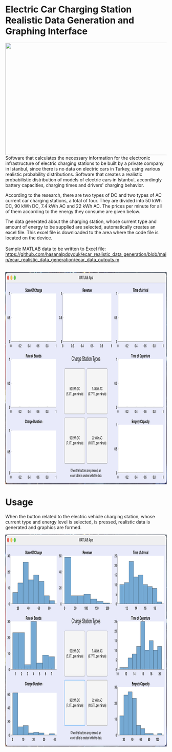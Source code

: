 # Electric Car Charging Station Realistic Data Generation and Graphing Interface

<img src="https://d1gymyavdvyjgt.cloudfront.net/drive/images/uploads/headers/ws_cropper/1_0x0_790x528_0x520_electric-car-charge-cost.png" width="570" height="350" align="left" >

Software that calculates the necessary information for the electronic infrastructure of electric charging stations to be built by a private company in Istanbul, since there is no data on electric cars in Turkey, using various realistic probability distributions. Software that creates a realistic probabilistic distribution of models of electric cars in Istanbul, accordingly battery capacities, charging times and drivers' charging behavior.

According to the research, there are two types of DC and two types of AC current car charging stations, a total of four. They are divided into 50 kWh DC, 90 kWh DC, 7.4 kWh AC and 22 kWh AC. The prices per minute for all of them according to the energy they consume are given below.


The data generated about the charging station, whose current type and amount of energy to be supplied are selected, automatically creates an excel file. This excel file is downloaded to the area where the code file is located on the device.
</br>
</br>
Sample MATLAB data to be written to Excel file: https://github.com/hasanalpdoyduk/ecar_realistic_data_generation/blob/main/ecar_realistic_data_generation/ecar_data_outputs.m
</br>
</br>

<img src="https://github.com/hasanalpdoyduk/ecar_realistic_data_generation/blob/main/Documentation/ecar_photo.png" width="1000" height="660" align="center" >

# Usage

When the button related to the electric vehicle charging station, whose current type and energy level is selected, is pressed, realistic data is generated and graphics are formed.

<img src="https://github.com/hasanalpdoyduk/ecar_realistic_data_generation/blob/main/ecar_photo2.png" width="1000" height="660" align="center" >

